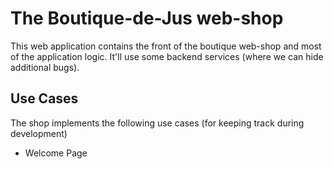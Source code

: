 The Boutique-de-Jus web-shop
============================

This web application contains the front of the boutique web-shop and most
of the application logic. It'll use some backend services (where we can hide
additional bugs).

Use Cases
--------------

The shop implements the following use cases (for keeping track during development)

- Welcome Page
